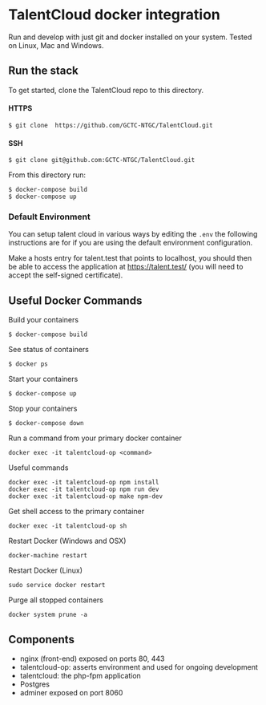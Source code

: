 
# TalentCloud docker integration

Run and develop with just git and docker installed on your system.  Tested on Linux, Mac and Windows.

## Run the stack

To get started, clone the TalentCloud repo to this directory. 

#### HTTPS
```
$ git clone  https://github.com/GCTC-NTGC/TalentCloud.git
```

#### SSH
```
$ git clone git@github.com:GCTC-NTGC/TalentCloud.git
```

From this directory run:

```
$ docker-compose build
$ docker-compose up
```

### Default Environment

You can setup talent cloud in various ways by editing the `.env` the following instructions are for if you are using the default environment configuration.

Make a hosts entry for talent.test that points to localhost, 
you should then be able to access the application at https://talent.test/ 
(you will need to accept the self-signed certificate).

## Useful Docker Commands

Build your containers
```
$ docker-compose build
```

See status of containers
```
$ docker ps
```

Start your containers
```
$ docker-compose up
```

Stop your containers
```
$ docker-compose down
```

Run a command from your primary docker container
```
docker exec -it talentcloud-op <command>
```

Useful commands
```
docker exec -it talentcloud-op npm install
docker exec -it talentcloud-op npm run dev
docker exec -it talentcloud-op make npm-dev
```

Get shell access to the primary container
```
docker exec -it talentcloud-op sh
```

Restart Docker (Windows and OSX)
```
docker-machine restart
```

Restart Docker (Linux)
```
sudo service docker restart
```

Purge all stopped containers
```
docker system prune -a
```



## Components

* nginx (front-end) exposed on ports 80, 443
* talentcloud-op: asserts environment and used for ongoing development
* talentcloud: the php-fpm application
* Postgres
* adminer exposed on port 8060
